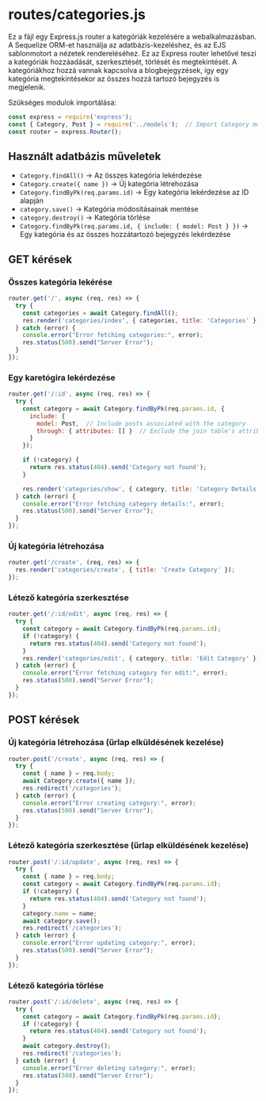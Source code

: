 # routes/categories.js

Ez a fájl egy Express.js router a kategóriák kezelésére a webalkalmazásban. A Sequelize ORM-et használja az adatbázis-kezeléshez, és az EJS sablonmotort a nézetek rendereléséhez. Ez az Express router lehetővé teszi a kategóriák hozzáadását, szerkesztését, törlését és megtekintését. A kategóriákhoz hozzá vannak kapcsolva a blogbejegyzések, így egy kategória megtekintésekor az összes hozzá tartozó bejegyzés is megjelenik.

Szükséges modulok importálása:
```javascript
const express = require('express');
const { Category, Post } = require('../models');  // Import Category model
const router = express.Router();
```

## Használt adatbázis műveletek

- `Category.findAll()` → Az összes kategória lekérdezése
- `Category.create({ name })` → Új kategória létrehozása
- `Category.findByPk(req.params.id)` → Egy kategória lekérdezése az ID alapján
- `category.save()` → Kategória módosításainak mentése
- `category.destroy()` → Kategória törlése
- `Category.findByPk(req.params.id, { include: { model: Post } })` → Egy kategória és az összes hozzátartozó bejegyzés lekérdezése

## GET kérések

### Összes kategória lekérése
```javascript
router.get('/', async (req, res) => {
  try {
    const categories = await Category.findAll();
    res.render('categories/index', { categories, title: 'Categories' });
  } catch (error) {
    console.error("Error fetching categories:", error);
    res.status(500).send("Server Error");
  }
});
```

### Egy karetógira lekérdezése
```javascript
router.get('/:id', async (req, res) => {
  try {
    const category = await Category.findByPk(req.params.id, {
      include: {
        model: Post,  // Include posts associated with the category
        through: { attributes: [] }  // Exclude the join table's attributes
      }
    });

    if (!category) {
      return res.status(404).send('Category not found');
    }

    res.render('categories/show', { category, title: 'Category Details' });
  } catch (error) {
    console.error("Error fetching category details:", error);
    res.status(500).send("Server Error");
  }
});
```

### Új kategória létrehozása
```javascript
router.get('/create', (req, res) => {
  res.render('categories/create', { title: 'Create Category' });
});
```

### Létező kategória szerkesztése
```javascript
router.get('/:id/edit', async (req, res) => {
  try {
    const category = await Category.findByPk(req.params.id);
    if (!category) {
      return res.status(404).send('Category not found');
    }
    res.render('categories/edit', { category, title: 'Edit Category' });
  } catch (error) {
    console.error("Error fetching category for edit:", error);
    res.status(500).send("Server Error");
  }
});
```

## POST kérések

### Új kategória létrehozása (űrlap elküldésének kezelése)
```javascript
router.post('/create', async (req, res) => {
  try {
    const { name } = req.body;
    await Category.create({ name });
    res.redirect('/categories');
  } catch (error) {
    console.error("Error creating category:", error);
    res.status(500).send("Server Error");
  }
});
```

### Létező kategória szerkesztése (űrlap elküldésének kezelése)
```javascript
router.post('/:id/update', async (req, res) => {
  try {
    const { name } = req.body;
    const category = await Category.findByPk(req.params.id);
    if (!category) {
      return res.status(404).send('Category not found');
    }
    category.name = name;
    await category.save();
    res.redirect('/categories');
  } catch (error) {
    console.error("Error updating category:", error);
    res.status(500).send("Server Error");
  }
});
```

### Létező kategória törlése
```javascript
router.post('/:id/delete', async (req, res) => {
  try {
    const category = await Category.findByPk(req.params.id);
    if (!category) {
      return res.status(404).send('Category not found');
    }
    await category.destroy();
    res.redirect('/categories');
  } catch (error) {
    console.error("Error deleting category:", error);
    res.status(500).send("Server Error");
  }
});
```
